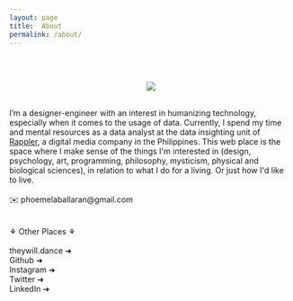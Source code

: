 ```yaml
---
layout: page
title:  About
permalink: /about/
---
```


<br><br>
<p align="center"><img src="https://phoemelaballaran.github.io/assets/sample/page/about/portrait.jpeg"/></p>
<br>
I’m a designer-engineer with an interest in humanizing technology, especially when it comes to the usage of data. Currently, I spend my time and mental resources as a data analyst at the data insighting unit of <a href="https://www.rappler.com" target="_blank">Rappler</a>, a digital media company in the Philippines. This web place is the space where I make sense of the things I'm interested in (design, psychology, art, programming, philosophy, mysticism, physical and biological sciences), in relation to what I do for a living. Or just how I'd like to live.
<br><br>✉️ phoemelaballaran@gmail.com<br><br>
<br>⚘ Other Places ⚘<br>
<br><a href="https://www.theywill.dance" target="_blank" style="text-decoration: none;">theywill.dance ➜</a>
<br><a href="https://github.com/phoemelaballaran" target="_blank" style="text-decoration: none;">Github ➜</a>
<br><a href="https://instagram.com/phoemelaballaran" target="_blank" style="text-decoration: none;">Instagram ➜</a>
<br><a href="https://twitter.com/theywill_dance" target="_blank" style="text-decoration: none;">Twitter ➜</a>
<br><a href="https://www.linkedin.com/in/phoemela-ballaran/" target="_blank" style="text-decoration: none;">LinkedIn ➜</a>
